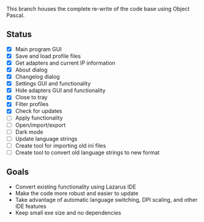 This branch houses the complete re-write of the code base using Object Pascal.

Status
---
- [x] Main program GUI
- [x] Save and load profile files
- [x] Get adapters and current IP information
- [x] About dialog
- [x] Changelog dialog
- [x] Settings GUI and functionality
- [x] Hide adapters GUI and functionality
- [x] Close to tray
- [x] Filter profiles
- [x] Check for updates
- [ ] Apply functionality
- [ ] Open/import/export
- [ ] Dark mode
- [ ] Update language strings
- [ ] Create tool for importing old ini files
- [ ] Create tool to convert old language strings to new format

Goals
---
* Convert existing functionality using Lazarus IDE
* Make the code more robust and easier to update
* Take advantage of automatic language switching, DPI scaling, and other IDE features
* Keep small exe size and no dependencies
